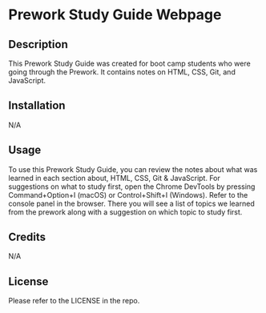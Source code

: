 # Prework Study Guide Webpage

## Description

This Prework Study Guide was created for boot camp students who were going through the Prework. It contains notes on HTML, CSS, Git, and JavaScript.

## Installation

N/A

## Usage

To use this Prework Study Guide, you can review the notes about what was learned in each section about, HTML, CSS, Git & JavaScript. For suggestions on what to study first, open the Chrome DevTools by pressing Command+Option+I (macOS) or Control+Shift+I (Windows). Refer to the console panel in the browser. There you will see a list of topics we learned from the prework along with a suggestion on which topic to study first.

## Credits

N/A

## License

Please refer to the LICENSE in the repo.